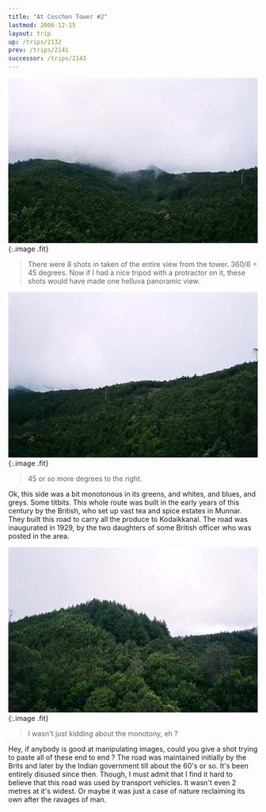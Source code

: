 ```yaml
---
title: "At Coschen Tower #2"
lastmod: 2006-12-15
layout: trip
up: /trips/2132
prev: /trips/2141
successor: /trips/2143
---
```


![Tower Shot 4](/images/trips/munnar/27040026.jpg 'Tower Shot 4'){:.image .fit}

> There were 8 shots in taken of the entire view from the tower. 360/8 = 45 degrees. Now if I had a nice tripod with a protractor on it, these shots would have made one helluva panoramic view.

 ![Tower Shot 5](/images/trips/munnar/27040027.jpg 'Tower Shot 5'){:.image .fit}

> 45 or so more degrees to the right.

Ok, this side was a bit monotonous in its greens, and whites, and blues, and greys. Some titbits. This whole route was built in the early years of this century by the British, who set up vast tea and spice estates in Munnar. They built this road to carry all the produce to Kodaikkanal. The road was inaugurated in 1929, by the two daughters of some British officer who was posted in the area.

 ![Tower Shot 6](/images/trips/munnar/27040028.jpg 'Tower Shot 6'){:.image .fit}

> I wasn't just kidding about the monotony, eh ?

Hey, if anybody is good at manipulating images, could you give a shot trying to paste all of these end to end ? The road was maintained initially by the Brits and later by the Indian government till about the 60's or so. It's been entirely disused since then. Though, I must admit that I find it hard to believe that this road was used by transport vehicles. It wasn't even 2 metres at it's widest. Or maybe it was just a case of nature reclaiming its own after the ravages of man.


